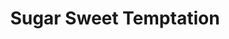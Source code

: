 ---
tags: products
image: public/img/banners/sugarsweet.webp
title: Sugar Sweet Temptation
language: ["🇯🇵", "🇺🇸"]
developer: Recette
rating: 15
status: 1
---